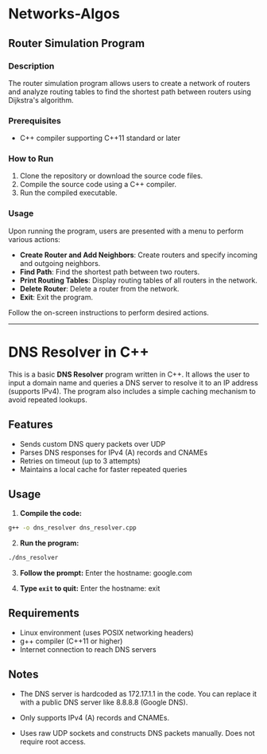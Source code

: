 # Networks-Algos

## Router Simulation Program

### Description

The router simulation program allows users to create a network of routers and analyze routing tables to find the shortest path between routers using Dijkstra's algorithm.

### Prerequisites

- C++ compiler supporting C++11 standard or later

### How to Run

1. Clone the repository or download the source code files.
2. Compile the source code using a C++ compiler.
3. Run the compiled executable.

### Usage

Upon running the program, users are presented with a menu to perform various actions:

- **Create Router and Add Neighbors**: Create routers and specify incoming and outgoing neighbors.
- **Find Path**: Find the shortest path between two routers.
- **Print Routing Tables**: Display routing tables of all routers in the network.
- **Delete Router**: Delete a router from the network.
- **Exit**: Exit the program.

Follow the on-screen instructions to perform desired actions.

---

# DNS Resolver in C++

This is a basic **DNS Resolver** program written in C++. It allows the user to input a domain name and queries a DNS server to resolve it to an IP address (supports IPv4). The program also includes a simple caching mechanism to avoid repeated lookups.


## Features

- Sends custom DNS query packets over UDP  
- Parses DNS responses for IPv4 (A) records and CNAMEs  
- Retries on timeout (up to 3 attempts)  
- Maintains a local cache for faster repeated queries  


## Usage

1. **Compile the code:**

```bash
g++ -o dns_resolver dns_resolver.cpp
```

2. **Run the program:**

```bash
./dns_resolver
```

3. **Follow the prompt:**
Enter the hostname: google.com


4. **Type `exit` to quit:**
Enter the hostname: exit


## Requirements
- Linux environment (uses POSIX networking headers)
- g++ compiler (C++11 or higher)
- Internet connection to reach DNS servers


## Notes

- The DNS server is hardcoded as 172.17.1.1 in the code.
  You can replace it with a public DNS server like 8.8.8.8 (Google DNS).

- Only supports IPv4 (A) records and CNAMEs.

- Uses raw UDP sockets and constructs DNS packets manually.
  Does not require root access.
